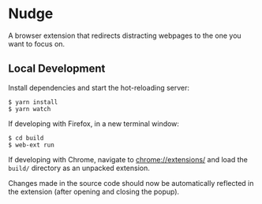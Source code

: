 # Nudge

A browser extension that redirects distracting webpages to the one you want to focus on.

## Local Development

Install dependencies and start the hot-reloading server:

```{bash}
$ yarn install
$ yarn watch
```

If developing with Firefox, in a new terminal window:

```{bash}
$ cd build
$ web-ext run
```

If developing with Chrome, navigate to <chrome://extensions/> and load the `build/` directory as an unpacked extension.

Changes made in the source code should now be automatically reflected in the extension (after opening and closing the popup).
